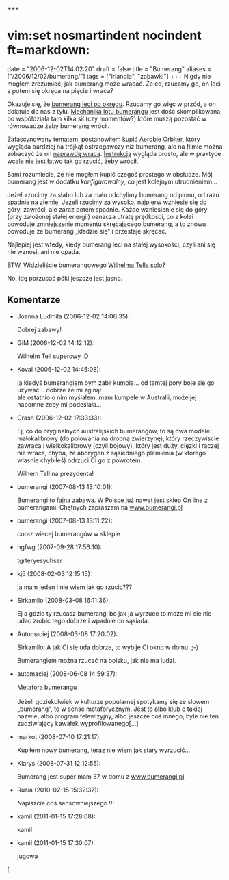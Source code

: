 +++
# vim:set nosmartindent nocindent ft=markdown:
date = "2006-12-02T14:02:20"
draft = false
title = "Bumerang"
aliases = ["/2006/12/02/bumerang/"]
tags = ["irlandia", "zabawki"]
+++
Nigdy nie mogłem zrozumieć, jak bumerang może wracać. Że co, rzucamy go, on
leci a potem się okręca na pięcie i wraca?

Okazuje się, że [bumerang leci po okręgu][night-boomerang]. Rzucamy go więc
w przód, a on dolatuje do nas z tyłu.  [Mechanika lotu bumerangu][mechanika]
jest dość skomplikowana, bo współdziała tam kilka sił (czy momentów?) które
muszą pozostać w równowadze żeby bumerang wrócił.

Zafascynowany tematem, postanowiłem kupić [Aerobie Orbiter][orbiter], który
wygląda bardziej na trójkąt ostrzegawczy niż bumerang, ale na filmie można
zobaczyć że on [naprawdę wraca][wraca]. [Instrukcja][instrukcja] wygląda prosto,
ale w praktyce wcale nie jest łatwo tak go rzucić, żeby wrócił.

Sami rozumiecie, że nie mogłem kupić czegoś prostego w obsłudze. Mój bumerang
jest w dodatku _konfigurowalny_, co jest kolejnym utrudnieniem...

Jeżeli rzucimy za słabo lub za mało odchylimy bumerang od pionu, od razu spadnie
na ziemię. Jeżeli rzucimy za wysoko, najpierw wzniesie się do góry, zawróci, ale
zaraz potem spadnie. Każde wzniesienie się do góry (przy założonej stałej
energii) oznacza utratę prędkości, co z kolei powoduje zmniejszenie momentu
skręcającego bumerang, a to znowu powoduje że bumerang „kładzie się” i przestaje
skręcać.

Najlepiej jest wtedy, kiedy bumerang leci na stałej wysokości, czyli ani się nie
wznosi, ani nie opada.

BTW, Widzieliście bumerangowego [Wilhelma Tella solo?][tell]

No, idę porzucać póki jeszcze jest jasno.

## Komentarze

* Joanna Ludmiła (2006-12-02 14:06:35): <p>Dobrej zabawy!</p>
* GiM (2006-12-02 14:12:12): <p>Wilhelm Tell superowy :D</p>
* Koval (2006-12-02 14:45:08): <p>ja kiedyś bumerangiem bym zabił kumpla&#8230;
  od tamtej pory boje się go używać... dobrze że mi zginął<br /> ale ostatnio o
  nim myślałem. mam kumpele w Australii, może jej napomne zeby mi
  podesłała&#8230;</p>
* Crash (2006-12-02 17:33:33): <p>Ej, co do oryginalnych australijskich
  bumerangów, to są dwa modele: małokalibrowy (do polowania na drobną
  zwierzynę), który rzeczywiscie zawraca i wielkokalibrowy (czyli bojowy), który
  jest duży, cięzki i raczej nie wraca, chyba, że aborygen z sąsiedniego
  plemienia (w którego własnie chybiłeś) odrzuci Ci go z powrotem. </p>
  <p>Wilhem Tell na prezydenta!</p>
* bumerangi (2007-08-13 13:10:01): <p>Bumerangi to fajna zabawa. W Polsce już
  nawet jest sklep On line z bumerangami. Chętnych zapraszam na
  www.bumerangi.pl</p>
* bumerangi (2007-08-13 13:11:22): <p>coraz wiecej bumerangów w sklepie</p>
* hgfwg (2007-09-28 17:56:10): <p>tgrteryesyuhser</p>
* kj5 (2008-02-03 12:15:15): <p>ja mam jeden i nie wiem jak go rzucic???</p>
* Sirkamilo (2008-03-08 16:11:36): <p>Ej a gdzie ty rzucasz bumerangi bo jak ja
  wyrzuce to może mi sie nie udac zrobic tego dobrze i wpadnie do sąsiada.</p>
* Automaciej (2008-03-08 17:20:02): <p>Sirkamilo: A jak Ci się uda dobrze, to
  wybije Ci okno w domu. ;-)</p>  <p>Bumerangiem można rzucać na boisku, jak nie
  ma ludzi.</p>
* automaciej (2008-06-08 14:59:37): <p>Metafora bumerangu<br /><br />Jeżeli
  gdziekolwiek w kulturze popularnej spotykamy się ze słowem „bumerang”, to w
  sense metaforycznym. Jest to albo klub o takiej nazwie, albo program
  telewizyjny, albo jeszcze coś innego, byle nie ten zadziwiający kawałek
  wyprofilowanego[...]</p>
* markot (2008-07-10 17:21:17): <p>Kupiłem nowy bumerang, teraz nie wiem jak
  stary wyrzucić...</p>
* Klarys (2008-07-31 12:12:55): <p>Bumerang jest super mam 37 w domu z
  www.bumerangi.pl</p>
* Rusia (2010-02-15 15:32:37): <p>Napiszcie coś sensowniejszego !!!</p>
* kamil (2011-01-15 17:28:08): <p>kamil</p>
* kamil (2011-01-15 17:30:07): <p>jugowa</p>

[night-boomerang]: //sigdial06.dfki.de/pics/night-boomerang-sydney.jpg
[mechanika]: http://plus.maths.org/issue7/features/boomerangs/index.html
[tell]: https://youtu.be/jqsnAgw3wQU
[instrukcja]: //www.hiflykites.co.za/kite-online-shop/fun-flying-toys-aerobie-orbiter-instructions.htm
[orbiter]: http://www.aerobie.com/Products/Orbiter.htm
[wraca]: //www.aerobie.com.pl/centrum/informacje/aerobie_orbiter.avi
[
